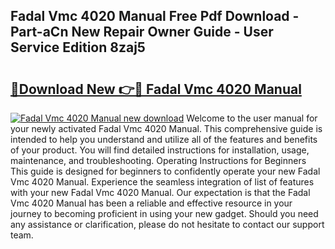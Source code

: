 ## Fadal Vmc 4020 Manual Free Pdf Download - Part-aCn New Repair Owner Guide - User Service Edition 8zaj5

# <h2><a href="http://bc20294.oget.top/?id=Fadal+Vmc+4020+Manual">🔗Download New 👉🔴 Fadal Vmc 4020 Manual</a></h2>

[![Fadal Vmc 4020 Manual new download](https://i.imgur.com/5g1atiW.png)](http://bc20294.oget.top/?id=Fadal+Vmc+4020+Manual)
Welcome to the user manual for your newly activated Fadal Vmc 4020 Manual. This comprehensive guide is intended to help you understand and utilize all of the features and benefits of your product. You will find detailed instructions for installation, usage, maintenance, and troubleshooting. Operating Instructions for Beginners This guide is designed for beginners to confidently operate your new Fadal Vmc 4020 Manual. Experience the seamless integration of list of features with your new Fadal Vmc 4020 Manual. Our expectation is that the Fadal Vmc 4020 Manual has been a reliable and effective resource in your journey to becoming proficient in using your new gadget. Should you need any assistance or clarification, please do not hesitate to contact our support team.
